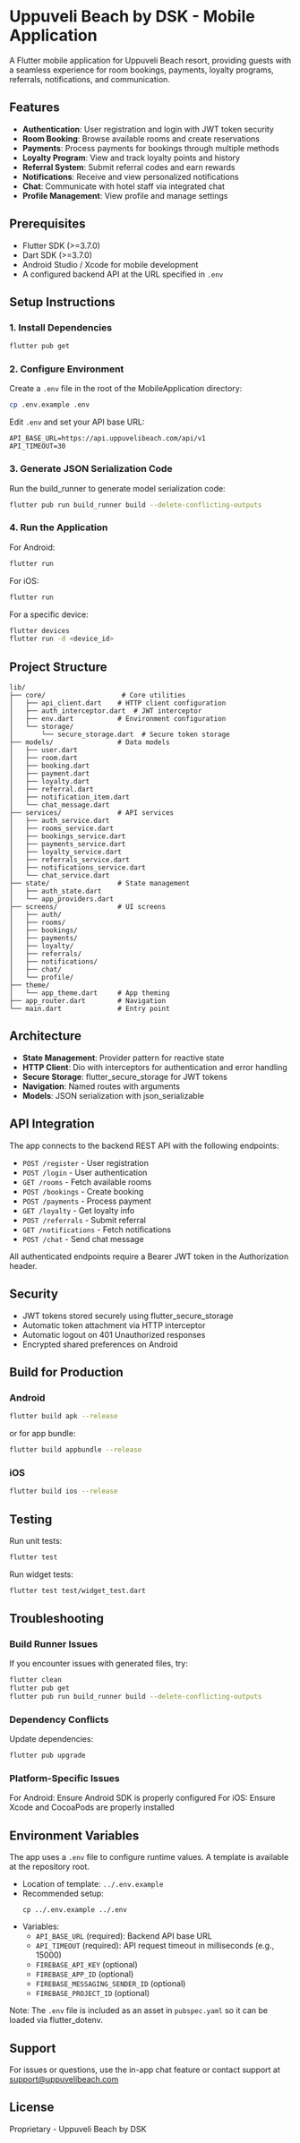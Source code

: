 # Uppuveli Beach by DSK - Mobile Application

A Flutter mobile application for Uppuveli Beach resort, providing guests with a seamless experience for room bookings, payments, loyalty programs, referrals, notifications, and communication.

## Features

- **Authentication**: User registration and login with JWT token security
- **Room Booking**: Browse available rooms and create reservations
- **Payments**: Process payments for bookings through multiple methods
- **Loyalty Program**: View and track loyalty points and history
- **Referral System**: Submit referral codes and earn rewards
- **Notifications**: Receive and view personalized notifications
- **Chat**: Communicate with hotel staff via integrated chat
- **Profile Management**: View profile and manage settings

## Prerequisites

- Flutter SDK (>=3.7.0)
- Dart SDK (>=3.7.0)
- Android Studio / Xcode for mobile development
- A configured backend API at the URL specified in `.env`

## Setup Instructions

### 1. Install Dependencies

```bash
flutter pub get
```

### 2. Configure Environment

Create a `.env` file in the root of the MobileApplication directory:

```bash
cp .env.example .env
```

Edit `.env` and set your API base URL:

```
API_BASE_URL=https://api.uppuvelibeach.com/api/v1
API_TIMEOUT=30
```

### 3. Generate JSON Serialization Code

Run the build_runner to generate model serialization code:

```bash
flutter pub run build_runner build --delete-conflicting-outputs
```

### 4. Run the Application

For Android:
```bash
flutter run
```

For iOS:
```bash
flutter run
```

For a specific device:
```bash
flutter devices
flutter run -d <device_id>
```

## Project Structure

```
lib/
├── core/                   # Core utilities
│   ├── api_client.dart    # HTTP client configuration
│   ├── auth_interceptor.dart  # JWT interceptor
│   ├── env.dart           # Environment configuration
│   └── storage/
│       └── secure_storage.dart  # Secure token storage
├── models/                # Data models
│   ├── user.dart
│   ├── room.dart
│   ├── booking.dart
│   ├── payment.dart
│   ├── loyalty.dart
│   ├── referral.dart
│   ├── notification_item.dart
│   └── chat_message.dart
├── services/              # API services
│   ├── auth_service.dart
│   ├── rooms_service.dart
│   ├── bookings_service.dart
│   ├── payments_service.dart
│   ├── loyalty_service.dart
│   ├── referrals_service.dart
│   ├── notifications_service.dart
│   └── chat_service.dart
├── state/                 # State management
│   ├── auth_state.dart
│   └── app_providers.dart
├── screens/               # UI screens
│   ├── auth/
│   ├── rooms/
│   ├── bookings/
│   ├── payments/
│   ├── loyalty/
│   ├── referrals/
│   ├── notifications/
│   ├── chat/
│   └── profile/
├── theme/
│   └── app_theme.dart     # App theming
├── app_router.dart        # Navigation
└── main.dart              # Entry point
```

## Architecture

- **State Management**: Provider pattern for reactive state
- **HTTP Client**: Dio with interceptors for authentication and error handling
- **Secure Storage**: flutter_secure_storage for JWT tokens
- **Navigation**: Named routes with arguments
- **Models**: JSON serialization with json_serializable

## API Integration

The app connects to the backend REST API with the following endpoints:

- `POST /register` - User registration
- `POST /login` - User authentication
- `GET /rooms` - Fetch available rooms
- `POST /bookings` - Create booking
- `POST /payments` - Process payment
- `GET /loyalty` - Get loyalty info
- `POST /referrals` - Submit referral
- `GET /notifications` - Fetch notifications
- `POST /chat` - Send chat message

All authenticated endpoints require a Bearer JWT token in the Authorization header.

## Security

- JWT tokens stored securely using flutter_secure_storage
- Automatic token attachment via HTTP interceptor
- Automatic logout on 401 Unauthorized responses
- Encrypted shared preferences on Android

## Build for Production

### Android

```bash
flutter build apk --release
```

or for app bundle:

```bash
flutter build appbundle --release
```

### iOS

```bash
flutter build ios --release
```

## Testing

Run unit tests:

```bash
flutter test
```

Run widget tests:

```bash
flutter test test/widget_test.dart
```

## Troubleshooting

### Build Runner Issues

If you encounter issues with generated files, try:

```bash
flutter clean
flutter pub get
flutter pub run build_runner build --delete-conflicting-outputs
```

### Dependency Conflicts

Update dependencies:

```bash
flutter pub upgrade
```

### Platform-Specific Issues

For Android: Ensure Android SDK is properly configured
For iOS: Ensure Xcode and CocoaPods are properly installed

## Environment Variables

The app uses a `.env` file to configure runtime values. A template is available at the repository root.

- Location of template: `../.env.example`
- Recommended setup:
  ```
  cp ../.env.example ../.env
  ```
- Variables:
  - `API_BASE_URL` (required): Backend API base URL
  - `API_TIMEOUT` (required): API request timeout in milliseconds (e.g., 15000)
  - `FIREBASE_API_KEY` (optional)
  - `FIREBASE_APP_ID` (optional)
  - `FIREBASE_MESSAGING_SENDER_ID` (optional)
  - `FIREBASE_PROJECT_ID` (optional)

Note: The `.env` file is included as an asset in `pubspec.yaml` so it can be loaded via flutter_dotenv.

## Support

For issues or questions, use the in-app chat feature or contact support at support@uppuvelibeach.com

## License

Proprietary - Uppuveli Beach by DSK

